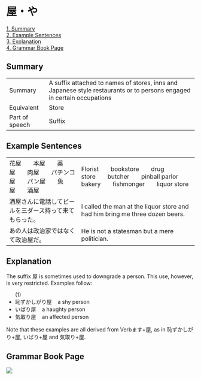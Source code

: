 # 屋・や

[1. Summary](#summary)<br>
[2. Example Sentences](#example-sentences)<br>
[3. Explanation](#explanation)<br>
[4. Grammar Book Page](#grammar-book-page)<br>


## Summary

<table><tr>   <td>Summary</td>   <td>A suffix attached to names of stores, inns and Japanese style restaurants or to persons engaged in certain occupations</td></tr><tr>   <td>Equivalent</td>   <td>Store</td></tr><tr>   <td>Part of speech</td>   <td>Suffix</td></tr></table>

## Example Sentences

<table><tr>   <td>花屋  本屋  薬屋  肉屋  パチンコ屋  パン屋  魚屋  酒屋</td>   <td>Florist&emsp;&emsp;bookstore&emsp;&emsp;drug store&emsp;&emsp;butcher&emsp;&emsp;pinball parlor&emsp;&emsp;bakery&emsp;&emsp;fishmonger&emsp;&emsp;liquor store</td></tr><tr>   <td>酒屋さんに電話してビールを三ダース持って来てもらった。</td>   <td>I called the man at the liquor store and had him bring me three dozen beers.</td></tr><tr>   <td>あの人は政治家ではなくて政治屋だ。</td>   <td>He is not a statesman but a mere politician.</td></tr></table>

## Explanation

<p>The suffix <span class="cloze">屋</span> is sometimes used to downgrade a person. This use, however, is very restricted. Examples follow:</p>  <ul>(1) <li>恥ずかしがり<span class="cloze">屋</span>&nbsp;&nbsp;&nbsp;&nbsp;a shy person</li> <div class="divide"></div> <li>いばり<span class="cloze">屋</span>&nbsp;&nbsp;&nbsp;&nbsp;a haughty person</li> <div class="divide"></div> <li>気取り<span class="cloze">屋</span>&nbsp;&nbsp;&nbsp;&nbsp;an affected person</li> </ul>  <p>Note that these examples are all derived from Verbます+<span class="cloze">屋</span>, as in 恥ずかしがり+<span class="cloze">屋</span>, いばり+<span class="cloze">屋</span> and 気取り+<span class="cloze">屋</span>.</p>

## Grammar Book Page

![](../img/Basic屋.png)

